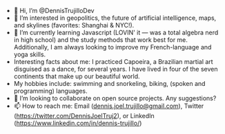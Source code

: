 - 👋 Hi, I’m @DennisTrujilloDev
- 👀 I’m interested in geopolitics, the future of artificial intelligence, maps, and skylines (favorites: Shanghai & NYC!). 
- 🌱 I’m currently learning Javascript (LOVIN' it — was a total algebra nerd in high school) and the study methods that work best for me. Additionally, I am always looking to improve my French-language and yoga skills. 
- Interesting facts about me: I practiced Capoeira, a Brazilian martial art disguised as a dance, for several years. I have lived in four of the seven continents that make up our beautiful world. 
- My hobbies include: swimming and snorkeling, biking, (spoken and programming) languages. 
- 💞️ I’m looking to collaborate on open source projects. Any suggestions? 
- 📫 How to reach me: Email (dennis.joel.trujillo@gmail.com), Twitter (https://twitter.com/DennisJoelTruj2), or LinkedIn (https://www.linkedin.com/in/dennis-trujillo/)

<!---
DennisTrujilloDev/DennisTrujilloDev is a ✨ special ✨ repository because its `README.md` (this file) appears on your GitHub profile.
You can click the Preview link to take a look at your changes.
--->
